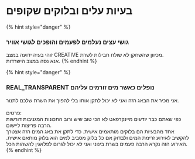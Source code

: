 # בעיות עלים ובלוקים שקופים

{% hint style="danger" %}
### גושי עצים נעלמים לפעמים והופכים לגושי אוויר

זוהי בעיה ידועה במצב CREATIVE מכיוון שהשחקן לא שולח חבילות לשרת.\
אנא נסה במצב הישרדות.
{% endhint %}

{% hint style="danger" %}
### REAL\_TRANSPARENT נופלים כאשר מים זורמים עליהם

אני מכיר את הבאג הזה ואני לא יכול לתקן אותו בלי להפוך את השרת שלכם לתנור.\
\
פרטים:\
כפי שאתם כבר יודעים מיינקרפאט לא הכי טוב שיש ורוב התכונות המגניבות דורשות הרבה פריצות ליישום.\
אחד מהבעיות הם בלוקים מותאמים אישית. כדי לתקן את באג המים הזה אצטרך להקשיב לאירוע זרימת המים ולבדוק אם כל בלוק מסביב למים הוא בלוק מותאם אישית. האירוע הזה נקרא הרבה פעמים בשרת בינוני ואני לא יכול לגרום לפלאגין להשהות הכל.
{% endhint %}
